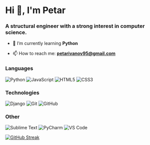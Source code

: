 <h1 align="left">Hi 👋, I'm Petar</h1>
<h3 align="left">A structural engineer with a strong interest in computer science.</h3>

- 🌱 I’m currently learning **Python**

- 📫 How to reach me: **petarivanov95@gmail.com**

### Languages

![Python](https://img.shields.io/badge/Python-3776AB?style=for-the-badge&logo=python&logoColor=white)
![JavaScript](https://img.shields.io/badge/JavaScript-F7DF1E?style=for-the-badge&logo=javascript&logoColor=black)
![HTML5](https://img.shields.io/badge/HTML5-E34F26?style=for-the-badge&logo=html5&logoColor=white)
![CSS3](https://img.shields.io/badge/CSS3-1572B6?style=for-the-badge&logo=css3&logoColor=white")

### Technologies
![Django](https://img.shields.io/badge/Django-092E20?style=for-the-badge&logo=django&logoColor=white)
![Git](https://img.shields.io/badge/GIT-E44C30?style=for-the-badge&logo=git&logoColor=white)
![GitHub](https://img.shields.io/badge/GitHub-100000?style=for-the-badge&logo=github&logoColor=white"/>)

### Other

![Sublime Text](https://img.shields.io/badge/sublime_text-%23575757.svg?&style=for-the-badge&logo=sublime-text&logoColor=important"/>)
![PyCharm](https://img.shields.io/badge/PyCharm-000000.svg?&style=for-the-badge&logo=PyCharm&logoColor=white"/>)
![VS Code]( https://img.shields.io/badge/Visual_Studio_Code-0078D4?style=for-the-badge&logo=visual%20studio%20code&logoColor=white"/>)

[![GitHub Streak](https://streak-stats.demolab.com/?user=petarivanov95&theme=dark)](https://git.io/streak-stats)
